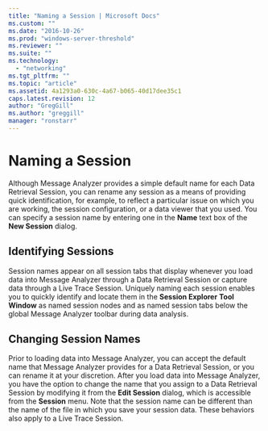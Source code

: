 ```yaml
---
title: "Naming a Session | Microsoft Docs"
ms.custom: ""
ms.date: "2016-10-26"
ms.prod: "windows-server-threshold"
ms.reviewer: ""
ms.suite: ""
ms.technology: 
  - "networking"
ms.tgt_pltfrm: ""
ms.topic: "article"
ms.assetid: 4a1293a0-630c-4a67-b065-40d17dee35c1
caps.latest.revision: 12
author: "GregGill"
ms.author: "greggill"
manager: "ronstarr"
---
```

# Naming a Session
Although Message Analyzer provides a simple default name for each Data Retrieval Session, you can rename any session as a means of providing quick identification, for example, to reflect a particular issue on which you are working, the session configuration, or a data viewer that you used. You can specify a session name by entering one in the **Name** text box of the **New Session** dialog.  
  
## Identifying Sessions  
 Session names appear on all session tabs that display whenever you load data into Message Analyzer through a Data Retrieval Session or capture data through a Live Trace Session. Uniquely naming each session enables you to quickly identify and locate them in the **Session Explorer** **Tool Window** as named session nodes and as named session tabs below the global Message Analyzer toolbar during data analysis.  
  
## Changing Session Names  
 Prior to loading data into Message Analyzer, you can accept the default name that Message Analyzer provides for a Data Retrieval Session, or you can rename it at your discretion. After you load data into Message Analyzer, you have the option to change the name that you assign to a Data Retrieval Session by modifying it from the **Edit Session** dialog, which is accessible from the **Session** menu. Note that the session name can be different than the name of the file in which you save your session data. These behaviors also apply to a Live Trace Session.